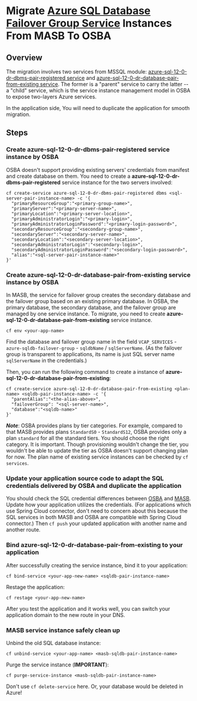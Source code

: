 # Migrate [Azure SQL Database Failover Group Service](https://github.com/Azure/meta-azure-service-broker/blob/master/docs/azure-sql-db-failover-group.md) Instances From MASB To OSBA

## Overview

The migration involves two services from MSSQL module: [azure-sql-12-0-dr-dbms-pair-registered service](../modules/mssqlfg.md#service-azure-sql-12-0-dr-dbms-pair-registered) and [azure-sql-12-0-dr-database-pair-from-existing service](../modules/mssqlfg.md#service-azure-sql-12-0-dr-database-pair-from-existing). The former is a "parent" service to carry the latter -- a "child" service, which is the service instance management model in OSBA to expose two-layers Azure services.

In the application side, You will need to duplicate the application for smooth migration.

## Steps

### Create azure-sql-12-0-dr-dbms-pair-registered service instance by OSBA

OSBA doesn't support providing existing servers' credentials from manifest and create database on them. You need to create a **azure-sql-12-0-dr-dbms-pair-registered** service instance for the two servers involved:

```
cf create-service azure-sql-12-0-dr-dbms-pair-registered dbms <sql-server-pair-instance-name> -c '{
  "primaryResourceGroup":"<primary-group-name>",
  "primaryServer":"<primary-server-name>",
  "primaryLocation":"<primary-server-location>",
  "primaryAdministratorLogin":"<primary-login>",
  "primaryAdministratorLoginPassword":"<primary-login-password>",
  "secondaryResourceGroup":"<secondary-group-name>",
  "secondaryServer":"<secondary-server-name>",
  "secondaryLocation":"<secondary-server-location>",
  "secondaryAdministratorLogin":"<secondary-login>",
  "secondaryAdministratorLoginPassword":"<secondary-login-password>",
  "alias":"<sql-server-pair-instance-name>"
}'
```

### Create azure-sql-12-0-dr-database-pair-from-existing service instance by OSBA

In MASB, the service for failover group creates the secondary database and the failover group based on an existing primary database. In OSBA, the primary database, the secondary database, and the failover group are managed by one service instance. To migrate, you need to create **azure-sql-12-0-dr-database-pair-from-existing** service instance.

```
cf env <your-app-name>
```

Find the database and failover group name in the field `VCAP_SERVICES` - `azure-sqldb-failover-group` - `sqldbName` / `sqlServerName`. (As the failover group is transparent to applications, its name is just SQL server name `sqlServerName` in the credentials.)

Then, you can run the following command to create a instance of **azure-sql-12-0-dr-database-pair-from-existing**:

```
cf create-service azure-sql-12-0-dr-database-pair-from-existing <plan-name> <sqldb-pair-instance-name> -c '{
  "parentAlias":"<the-alias-above>",
  "failoverGroup": "<sql-server-name>",
  "database":"<sqldb-name>"
}'
```

***Note***: OSBA provides plans by tier categories. For example, compared to that MASB provides plans `StandardS0` - `StandardS12`, OSBA provides only a plan `standard` for all the standard tiers. You should choose the right category. It is important. Though provisioning wouldn't change the tier, you wouldn't be able to update the tier as OSBA doesn't support changing plan for now. The plan name of existing service instances can be checked by `cf services`.

### Update your application source code to adapt the SQL credentials delivered by OSBA and duplicate the application

You should check the SQL credential differences between [OSBA](../modules/mssqlfg.md#credentials-1) and [MASB](https://github.com/Azure/meta-azure-service-broker/blob/master/docs/azure-sql-db-failover-group.md#format-of-credentials). Update how your application utilizes the credentials. (For applications which use Spring Cloud connector, don't need to concern about this because the SQL services in both MASB and OSBA are compatible with Spring Cloud connector.) Then `cf push` your updated application with another name and another route.

### Bind azure-sql-12-0-dr-database-pair-from-existing to your application

After successfully creating the service instance, bind it to your application:

```
cf bind-service <your-app-new-name> <sqldb-pair-instance-name>
```

Restage the application:

```
cf restage <your-app-new-name>
```

After you test the application and it works well, you can switch your application domain to the new route in your DNS.

### MASB service instance safely clean up

Unbind the old SQL database instance:

```
cf unbind-service <your-app-name> <masb-sqldb-pair-instance-name>
```

Purge the service instance (**IMPORTANT**):

```
cf purge-service-instance <masb-sqldb-pair-instance-name>
```

Don't use `cf delete-service` here. Or, your database would be deleted in Azure!
